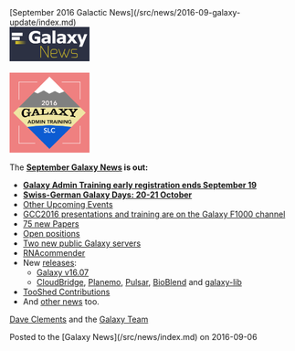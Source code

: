 <div class='newsItemHeader'>[September 2016 Galactic News](/src/news/2016-09-galaxy-update/index.md)</div>

<div class='right'>
<a href='/src/galaxy-updates/2016-09/index.md'><img src="/src/images/galaxy-logos/GalaxyNews.png" alt="Galaxy News" width=140 /></a><br /><br />
<a href='/src/galaxy-updates/2016-09/index.md#galaxy-admin-training-november-7-11-salt-lake-city-utah'><img src="/src/images/logos/AdminTraining2016-500.png" alt="Galaxy Project Admin Training" width="140" /></a>
</div>

The **[September Galaxy News](/src/galaxy-updates/2016-09/index.md) is out:**

* **[Galaxy Admin Training early registration ends September 19](/src/galaxy-updates/2016-09/index.md#galaxy-admin-training-november-7-11-salt-lake-city-utah)**
* **[Swiss-German Galaxy Days: 20-21 October](/src/galaxy-updates/2016-09/index.md#swiss-german-galaxy-days)** 
* [Other Upcoming Events](/src/galaxy-updates/2016-09/index.md#other-upcoming-events)
* [GCC2016 presentations and training are on the Galaxy F1000 channel](/src/galaxy-updates/2016-09/index.md#gcc2016-talks-posters-and-training-slides-are-on-the-f1000research-galaxy-channel)
* [75 new Papers](/src/galaxy-updates/2016-09/index.md#new-papers)
* [Open positions](/src/galaxy-updates/2016-09/index.md#whos-hiring)
* [Two new public Galaxy servers](/src/galaxy-updates/2016-09/index.md#public-galaxy-server-news)
* [RNAcommender](/src/galaxy-updates/2016-09/index.md#galaxy-community-hubs)
* New [releases](/src/galaxy-updates/2016-09/index.md#releases):
  * [Galaxy v16.07](/src/galaxy-updates/2016-09/index.md#galaxy-v1607)
  * [CloudBridge](/src/galaxy-updates/2016-09/index.md#cloudbridge-011), [Planemo](/src/galaxy-updates/2016-09/index.md#planemo-0280---0291), [Pulsar](/src/galaxy-updates/2016-09/index.md#pulsar-071---072), [BioBlend](/src/galaxy-updates/2016-09/index.md#bioblend-080) and [galaxy-lib](/src/galaxy-updates/2016-09/index.md#galaxy-lib-16710---16100)
* [TooShed Contributions](/src/galaxy-updates/2016-09/index.md#toolshed-contributions)
* And [other news](/src/galaxy-updates/2016-09/index.md#other-news) too.

[Dave Clements](/src/people/dave-clements/index.md) and the [Galaxy Team](/src/galaxy-team/index.md)

<div class='newsItemFooter'>Posted to the [Galaxy News](/src/news/index.md) on 2016-09-06</div>

